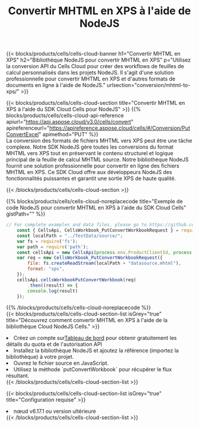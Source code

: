 ﻿---
title:  Convertir MHTML en XPS à l'aide de NodeJS
description:  Utilisation du SDK Cloud Aspose.Cells pour NodeJS pour convertir un fichier au format MHTML en fichier au format XPS.
kwords: Excel, Convert MHTML to XPS, REST, NodeJS
howto: How to convert MHTML to XPS using Aspose.Cells Cloud NodeJS library.
---
{{< blocks/products/cells/cells-cloud-banner h1="Convertir MHTML en XPS" h2="Bibliothèque NodeJS pour convertir MHTML en XPS" p="Utilisez la conversion API du Cells Cloud pour créer des workflows de feuilles de calcul personnalisés dans les projets NodeJS. Il s\'agit d\'une solution professionnelle pour convertir MHTML en XPS et d\'autres formats de documents en ligne à l\'aide de NodeJS." urlsection="conversion/mhtml-to-xps/" >}}

{{< blocks/products/cells/cells-cloud-section title="Convertir MHTML en XPS à l\'aide du SDK Cloud Cells pour NodeJS" >}}
{{% blocks/products/cells/cells-cloud-api-reference apiurl="https://api.aspose.cloud/v3.0/cells/convert" apireferenceurl="https://apireference.aspose.cloud/cells/#/Conversion/PutConvertExcel" apimethod="PUT" %}}
<br/>
La conversion des formats de fichiers MHTML vers XPS peut être une tâche complexe. Notre SDK NodeJS gère toutes les conversions du format MHTML vers XPS tout en préservant le contenu structurel et logique principal de la feuille de calcul MHTML source. Notre bibliothèque NodeJS fournit une solution professionnelle pour convertir en ligne des fichiers MHTML en XPS. Ce SDK Cloud offre aux développeurs NodeJS des fonctionnalités puissantes et garantit une sortie XPS de haute qualité.

{{< /blocks/products/cells/cells-cloud-section >}}

{{% blocks/products/cells/cells-cloud-noreplacecode title="Exemple de code NodeJS pour convertir MHTML en XPS à l\'aide du SDK Cloud Cells" gistPath="" %}}
 
```js
// For complete examples and data files, please go to https://github.com/aspose-cells-cloud/aspose-cells-cloud-node/
    const { CellsApi, CellsWorkbook_PutConvertWorkbookRequest } = require("asposecellscloud");
    const localPath = "../TestData/source/";
    var fs = require('fs');
    var path = require('path');
    const cellsApi = new CellsApi(process.env.ProductClientId, process.env.ProductClientSecret);
    var req = new CellsWorkbook_PutConvertWorkbookRequest({
        file: fs.createReadStream(localPath + "datasource.mhtml"),
        format: "xps",
    });
    cellsApi.cellsWorkbookPutConvertWorkbook(req)
        .then((result) => {
        console.log(result)
    });
```
 
{{% /blocks/products/cells/cells-cloud-noreplacecode %}}
<br/>
{{< blocks/products/cells/cells-cloud-section-list isGrey="true" title="Découvrez comment convertir MHTML en XPS à l\'aide de la bibliothèque Cloud NodeJS Cells." >}}
<li> Créez un compte sur<a href="https://dashboard.aspose.cloud/">Tableau de bord</a> pour obtenir gratuitement les détails du quota et de l'autorisation API</li>
<li>Installez la bibliothèque NodeJS et ajoutez la référence (importez la bibliothèque) à votre projet.</li>
<li>Ouvrez le fichier source en JavaScript.</li>
<li>Utilisez la méthode `putConvertWorkbook` pour récupérer le flux résultant.</li>
{{< /blocks/products/cells/cells-cloud-section-list >}}

{{< blocks/products/cells/cells-cloud-section-list isGrey="true" title="Configuration requise" >}}
<li>nœud v6.17.1 ou version ultérieure</li>
{{< /blocks/products/cells/cells-cloud-section-list >}}
